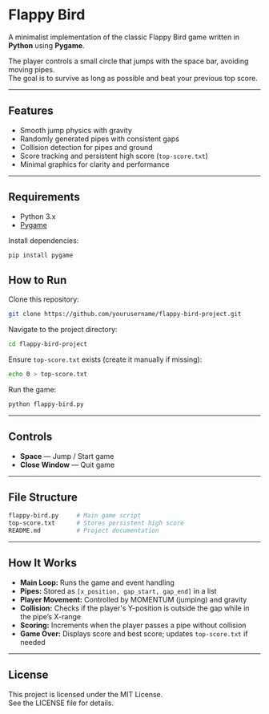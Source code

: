 # Flappy Bird

A minimalist implementation of the classic Flappy Bird game written in **Python** using **Pygame**.

The player controls a small circle that jumps with the space bar, avoiding moving pipes.  
The goal is to survive as long as possible and beat your previous top score.

---

## Features
- Smooth jump physics with gravity
- Randomly generated pipes with consistent gaps
- Collision detection for pipes and ground
- Score tracking and persistent high score (`top-score.txt`)
- Minimal graphics for clarity and performance

---

## Requirements
- Python 3.x
- [Pygame](https://www.pygame.org/)

Install dependencies:
```bash
pip install pygame
```

## How to Run
Clone this repository:
```bash
git clone https://github.com/yourusername/flappy-bird-project.git
```

Navigate to the project directory:
```bash
cd flappy-bird-project
```

Ensure `top-score.txt` exists (create it manually if missing):
```bash
echo 0 > top-score.txt
```

Run the game:
```bash
python flappy-bird.py
```

---

## Controls
- **Space** — Jump / Start game
- **Close Window** — Quit game

---

## File Structure
```bash
flappy-bird.py     # Main game script
top-score.txt      # Stores persistent high score
README.md          # Project documentation
```

---

## How It Works
- **Main Loop:** Runs the game and event handling
- **Pipes:** Stored as `[x_position, gap_start, gap_end]` in a list
- **Player Movement:** Controlled by MOMENTUM (jumping) and gravity
- **Collision:** Checks if the player's Y-position is outside the gap while in the pipe’s X-range
- **Scoring:** Increments when the player passes a pipe without collision
- **Game Over:** Displays score and best score; updates `top-score.txt` if needed

---

## License
This project is licensed under the MIT License.  
See the LICENSE file for details.
